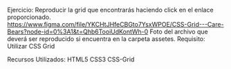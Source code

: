 Ejercicio:
Reproducir la grid que encontrarás haciendo click en el enlace proporcionado.
https://www.figma.com/file/YKCHtJHfeCBGto7YsxWPOE/CSS-Grid---Care-Bears?node-id=0%3A1&t=Qhb6TooiUdKontWh-0
Foto del archivo que deverá ser reproducido si encuentra en la carpeta assetes.
Requisito: Utilizar CSS Grid

Recursos Utilizados: HTML5
                     CSS3
                     CSS-Grid
